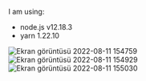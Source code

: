 

I am using:

- node.js v12.18.3
- yarn 1.22.10

![Ekran görüntüsü 2022-08-11 154759](https://user-images.githubusercontent.com/44529927/184137201-ee6393aa-596e-47b5-a60a-b6025c3ce3ba.png)
![Ekran görüntüsü 2022-08-11 154929](https://user-images.githubusercontent.com/44529927/184137213-e1a9022c-d4d0-4308-8864-14926b30545f.png)
![Ekran görüntüsü 2022-08-11 155030](https://user-images.githubusercontent.com/44529927/184137224-8140fb3d-0bcd-4567-aecf-a1dbbc9066a1.png)
